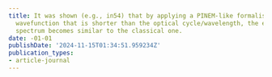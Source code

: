```yaml
---
title: It was shown (e.g., in54) that by applying a PINEM-like formalism on an electron
  wavefunction that is shorter than the optical cycle/wavelength, the electron energy
  spectrum becomes similar to the classical one.
date: -01-01
publishDate: '2024-11-15T01:34:51.959234Z'
publication_types:
- article-journal
---
```


